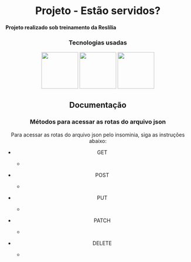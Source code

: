 <div>
 <h1 align="center">Projeto - Estão servidos?</h1>
 <h4>Projeto realizado sob treinamento da Reslília</h4>
 </div>

<div align="center" display="flex" padding="10px">
 <h3 align="center">Tecnologias usadas</h3>
 <img width="100px" src="https://miro.medium.com/max/930/0*MNVJq_8e0SJoqZb5.jpg">
 <img width="100px" src="https://png.pngtree.com/png-vector/20190412/ourmid/pngtree-json-file-document-icon-png-image_932187.jpg">
 <img width="100px" src="https://miro.medium.com/max/930/0*MNVJq_8e0SJoqZb5.jpg">
</div>

<div align="center" display="flex" justify-content="center" flex-direction="column">
  <h2 align="center">Documentação</h2>
  <h3 align="center">Métodos para acessar as rotas do arquivo json</h3>
  <p align="center">Para acessar as rotas do arquivo json pelo insominia, siga as instruções abaixo:</p>
  <ul>
    <li>
      <p text-size="22px">GET</p>
      <ul>
        <li>
          <p>
          </p>
        </li>
      </ul>
    </li>
    <li>
      <p text-size="22px">POST</p>
      <ul>
        <li>
          <p> </p>
        </li>
      </ul>
    </li>
    <li>
      <p text-size="22px">PUT</p>
      <ul>
        <li> 
          <p> </p>
        </li>
      </ul>
    </li>
    <li>
      <p text-size="22px">PATCH</p>
      <ul>
        <li>
          <p> </p>
        </li>
      </ul>
    </li>
    <li>
      <p text-size="22px">DELETE</p>
      <ul>
        <li>
          <p> </p>
        </li>
      </ul>
    </li>
  </ul>
</div>
  
